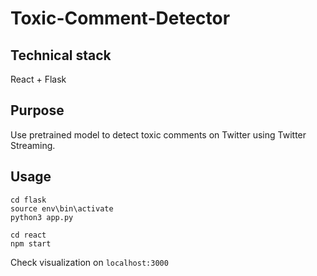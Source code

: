# Toxic-Comment-Detector
## Technical stack
React + Flask
## Purpose
Use pretrained model to detect toxic comments on Twitter using Twitter Streaming.
## Usage
```
cd flask  
source env\bin\activate  
python3 app.py
```
```
cd react  
npm start  
```
Check visualization on `localhost:3000`